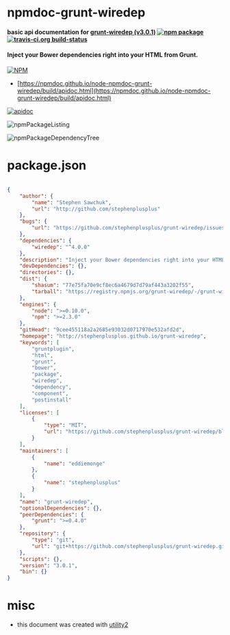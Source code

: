 # npmdoc-grunt-wiredep

#### basic api documentation for  [grunt-wiredep (v3.0.1)](http://stephenplusplus.github.io/grunt-wiredep)  [![npm package](https://img.shields.io/npm/v/npmdoc-grunt-wiredep.svg?style=flat-square)](https://www.npmjs.org/package/npmdoc-grunt-wiredep) [![travis-ci.org build-status](https://api.travis-ci.org/npmdoc/node-npmdoc-grunt-wiredep.svg)](https://travis-ci.org/npmdoc/node-npmdoc-grunt-wiredep)

#### Inject your Bower dependencies right into your HTML from Grunt.

[![NPM](https://nodei.co/npm/grunt-wiredep.png?downloads=true&downloadRank=true&stars=true)](https://www.npmjs.com/package/grunt-wiredep)

- [https://npmdoc.github.io/node-npmdoc-grunt-wiredep/build/apidoc.html](https://npmdoc.github.io/node-npmdoc-grunt-wiredep/build/apidoc.html)

[![apidoc](https://npmdoc.github.io/node-npmdoc-grunt-wiredep/build/screenCapture.buildCi.browser.%252Ftmp%252Fbuild%252Fapidoc.html.png)](https://npmdoc.github.io/node-npmdoc-grunt-wiredep/build/apidoc.html)

![npmPackageListing](https://npmdoc.github.io/node-npmdoc-grunt-wiredep/build/screenCapture.npmPackageListing.svg)

![npmPackageDependencyTree](https://npmdoc.github.io/node-npmdoc-grunt-wiredep/build/screenCapture.npmPackageDependencyTree.svg)



# package.json

```json

{
    "author": {
        "name": "Stephen Sawchuk",
        "url": "http://github.com/stephenplusplus"
    },
    "bugs": {
        "url": "https://github.com/stephenplusplus/grunt-wiredep/issues"
    },
    "dependencies": {
        "wiredep": "^4.0.0"
    },
    "description": "Inject your Bower dependencies right into your HTML from Grunt.",
    "devDependencies": {},
    "directories": {},
    "dist": {
        "shasum": "77e75fa70e9cf8ec6a4679d7d79af443a3202f55",
        "tarball": "https://registry.npmjs.org/grunt-wiredep/-/grunt-wiredep-3.0.1.tgz"
    },
    "engines": {
        "node": ">=0.10.0",
        "npm": ">=2.3.0"
    },
    "gitHead": "9cee455118a2a2685e93032d0717970e532afd2d",
    "homepage": "http://stephenplusplus.github.io/grunt-wiredep",
    "keywords": [
        "gruntplugin",
        "html",
        "grunt",
        "bower",
        "package",
        "wiredep",
        "dependency",
        "component",
        "postinstall"
    ],
    "licenses": [
        {
            "type": "MIT",
            "url": "https://github.com/stephenplusplus/grunt-wiredep/blob/master/LICENSE-MIT"
        }
    ],
    "maintainers": [
        {
            "name": "eddiemonge"
        },
        {
            "name": "stephenplusplus"
        }
    ],
    "name": "grunt-wiredep",
    "optionalDependencies": {},
    "peerDependencies": {
        "grunt": ">=0.4.0"
    },
    "repository": {
        "type": "git",
        "url": "git+https://github.com/stephenplusplus/grunt-wiredep.git"
    },
    "scripts": {},
    "version": "3.0.1",
    "bin": {}
}
```



# misc
- this document was created with [utility2](https://github.com/kaizhu256/node-utility2)

